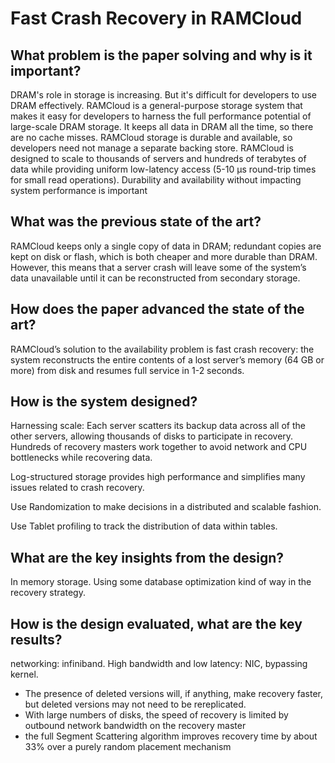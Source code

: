 # Fast Crash Recovery in RAMCloud



## What problem is the paper solving and why is it important?

DRAM's role in storage is increasing. But it's difficult for developers to use DRAM effectively. RAMCloud is a general-purpose storage system that makes it easy for developers to harness the full performance potential of large-scale DRAM storage. It keeps all data in DRAM all the time, so there are no cache misses. RAMCloud storage is durable and available, so developers need not manage a separate backing store. RAMCloud is designed to scale to thousands of servers and hundreds of terabytes of data while providing uniform low-latency access (5-10 μs round-trip times for small read operations). Durability and availability without impacting system performance is important



## What was the previous state of the art?	

RAMCloud keeps only a single copy of data in DRAM; redundant copies are kept on disk or flash, which is both cheaper and more durable than DRAM. However, this means that a server
crash will leave some of the system’s data unavailable until it can be reconstructed from secondary storage.



## How does the paper advanced the state of the art?

RAMCloud’s solution to the availability problem is fast crash recovery: the system reconstructs the entire contents of a lost server’s memory (64 GB or more) from disk and resumes full service in 1-2 seconds. 



## How is the system designed?

Harnessing scale:  Each server scatters its backup data across all of the other servers, allowing thousands of disks to participate in recovery. Hundreds of recovery masters work together to avoid network and CPU bottlenecks while recovering data. 

 Log-structured storage provides high performance and simplifies many issues related to crash recovery.

Use Randomization to make decisions in a distributed and scalable fashion.

Use Tablet profiling to track the distribution of data within tables.



## What are the key insights from the design?

In memory storage. Using some database optimization kind of way in the recovery strategy.



## How is the design evaluated, what are the key results?

networking: infiniband. High bandwidth and low latency: NIC, bypassing kernel.

+ The presence of deleted versions will, if anything, make recovery faster, but deleted versions may not need to be rereplicated.
+ With large numbers of disks, the speed of recovery is limited by outbound network bandwidth on the recovery master
+ the full Segment Scattering algorithm improves recovery time by about 33% over a purely random placement mechanism

